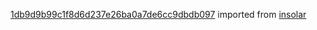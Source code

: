 [1db9d9b99c1f8d6d237e26ba0a7de6cc9dbdb097](https://github.com/insolar/insolar/commit/1db9d9b99c1f8d6d237e26ba0a7de6cc9dbdb097) imported from [insolar](https://github.com/insolar/insolar)
